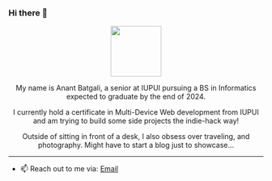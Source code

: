 ### Hi there 👋

<div id="header" align="center">
  <img src="https://media.giphy.com/media/ZEUODEtQiUZWGg6IHR/giphy.gif" width="100"/>
  <p>My name is Anant Batgali, a senior at IUPUI pursuing a BS in Informatics expected to graduate by the end of 2024.</p>
  <p>I currently hold a certificate in Multi-Device Web development from IUPUI and am trying to build some side projects the indie-hack way!
  <p>Outside of sitting in front of a desk, I also obsess over traveling, and photography. Might have to start a blog just to showcase... </p>
</div>
<hr>

- 📫 Reach out to me via: <a href="mailto:anantb7@proton.me">Email</a>
<!--- ⚡ Fun fact: ...-->
<!--- 👯 I’m looking to collaborate on ... -->
